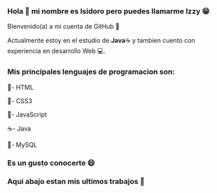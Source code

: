 ### Hola 👋 mi nombre es Isidoro pero puedes llamarme Izzy 😁

BIenvenido(a) a mi cuenta de GitHub 🙌

Actualmente estoy en el estudio de **Java**☕ y tambien cuento con experiencia en desarrollo Web 💻.

### Mis principales lenguajes de programacion son:

📕- HTML

📗- CSS3

📒- JavaScript

☕- Java

📘- MySQL

### Es un gusto conocerte 😄

### Aqui abajo estan mis ultimos trabajos 🤗
<!--
**IzzyGrant/IzzyGrant** is a ✨ _special_ ✨ repository because its `README.md` (this file) appears on your GitHub profile.

Here are some ideas to get you started:

- 🔭 I’m currently working on ...
- 🌱 I’m currently learning ...
- 👯 I’m looking to collaborate on ...
- 🤔 I’m looking for help with ...
- 💬 Ask me about ...
- 📫 How to reach me: ...
- 😄 Pronouns: ...
- ⚡ Fun fact: ...
-->
